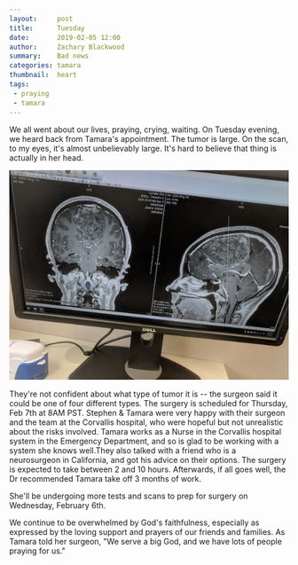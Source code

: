 ```yaml
---
layout:     post
title:      Tuesday
date:       2019-02-05 12:00
author:     Zachary Blackwood
summary:    Bad news
categories: tamara
thumbnail:  heart
tags:
 - praying
 - tamara 
---
```


We all went about our lives, praying, crying, waiting. On Tuesday evening, we heard back from Tamara's appointment. The tumor is large. On the scan, to my eyes, it's almost unbelievably large. It's hard to believe that thing is actually in her head. 

![Tumor](/assets/tumor.jpg)

They're not confident about what type of tumor it is -- the surgeon said it could be one of four different types. The surgery is scheduled for Thursday, Feb 7th at 8AM PST. Stephen & Tamara were very happy with their surgeon and the team at the Corvallis hospital, who were hopeful but not unrealistic about the risks involved. Tamara works as a Nurse in the Corvallis hospital system in the Emergency Department, and so is glad to be working with a system she knows well.They also talked with a friend who is a neurosurgeon in California, and got his advice on their options. The surgery is expected to take between 2 and 10 hours. Afterwards, if all goes well, the Dr recommended Tamara take off 3 months of work. 

She'll be undergoing more tests and scans to prep for surgery on Wednesday, February 6th. 

We continue to be overwhelmed by God's faithfulness, especially as expressed by the loving support and prayers of our friends and families. As Tamara told her surgeon, "We serve a big God, and we have lots of people praying for us."
